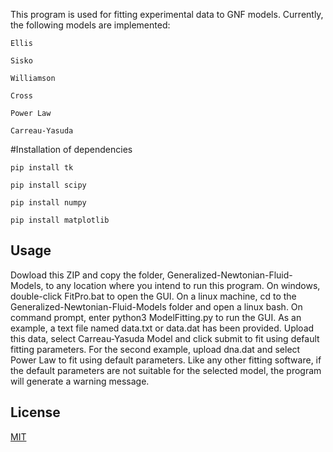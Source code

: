 This program is used for fitting experimental data to GNF models.
Currently, the following models are implemented: 

`Ellis`

`Sisko`

`Williamson`

`Cross`

`Power Law`

`Carreau-Yasuda`

#Installation of dependencies

`pip install tk`

`pip install scipy`

`pip install numpy`

`pip install matplotlib`

## Usage
Dowload this ZIP and copy the folder, Generalized-Newtonian-Fluid-Models, to any location where you intend to run this program. On windows, double-click FitPro.bat to open the GUI.
On a linux machine, cd to the Generalized-Newtonian-Fluid-Models folder and open a linux bash. On command prompt, enter python3  ModelFitting.py to run the GUI.
As an example, a text file named data.txt or data.dat has been provided. Upload this data, select Carreau-Yasuda Model and click submit to fit using default fitting parameters.
For the second example, upload dna.dat and select Power Law to fit using default parameters. Like any other fitting software, if the default parameters are not suitable for the selected model, the program will generate a warning message.


## License
[MIT](https://choosealicense.com/licenses/mit/)

